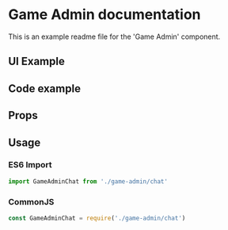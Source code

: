 # Game Admin documentation

This is an example readme file for the 'Game Admin' component.

## UI Example

<!-- STORY -->

## Code example

<!-- SOURCE -->

## Props

<!-- PROPS -->

## Usage

### ES6 Import
```js
import GameAdminChat from './game-admin/chat'
```

### CommonJS

```js
const GameAdminChat = require('./game-admin/chat')

